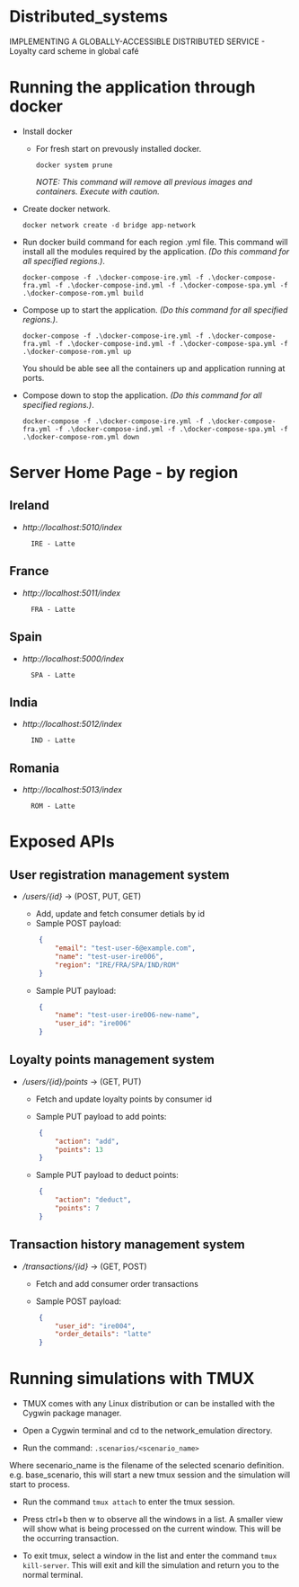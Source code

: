 # Distributed_systems
IMPLEMENTING A GLOBALLY-ACCESSIBLE DISTRIBUTED SERVICE - Loyalty card scheme in global café

# Running the application through docker
- Install docker
    - For fresh start on prevously installed docker.

        ```docker system prune```
        
        *NOTE: This command will remove all previous images and containers. Execute with caution.*
- Create docker network.

    ```docker network create -d bridge app-network```
- Run docker build command for each region .yml file. This command will install all the modules required by the application. *(Do this command for all specified regions.)*.

    ```docker-compose -f .\docker-compose-ire.yml -f .\docker-compose-fra.yml -f .\docker-compose-ind.yml -f .\docker-compose-spa.yml -f .\docker-compose-rom.yml build```
- Compose up to start the application. *(Do this command for all specified regions.)*.

    ```docker-compose -f .\docker-compose-ire.yml -f .\docker-compose-fra.yml -f .\docker-compose-ind.yml -f .\docker-compose-spa.yml -f .\docker-compose-rom.yml up```

    You should be able see all the containers up and application running at ports.
- Compose down to stop the application. *(Do this command for all specified regions.)*.

    ```docker-compose -f .\docker-compose-ire.yml -f .\docker-compose-fra.yml -f .\docker-compose-ind.yml -f .\docker-compose-spa.yml -f .\docker-compose-rom.yml down```

# Server Home Page - by region
## Ireland
- *http://localhost:5010/index*

        IRE - Latte
## France
- *http://localhost:5011/index*

        FRA - Latte

## Spain
- *http://localhost:5000/index*

        SPA - Latte

## India
- *http://localhost:5012/index*

        IND - Latte

## Romania
- *http://localhost:5013/index*

        ROM - Latte

# Exposed APIs
## User registration management system
- */users/{id}* -> (POST, PUT, GET)

    - Add, update and fetch consumer detials by id
    - Sample POST payload:
    
    ```json
        {
            "email": "test-user-6@example.com",
            "name": "test-user-ire006",
            "region": "IRE/FRA/SPA/IND/ROM"
        }  
    ```   
    - Sample PUT payload:

    ```json
        {
            "name": "test-user-ire006-new-name",
            "user_id": "ire006"
        }  
    ```  
## Loyalty points management system
- */users/{id}/points* -> (GET, PUT)
    - Fetch and update loyalty points by consumer id

    - Sample PUT payload to add points:

    ```json
        {
            "action": "add",
            "points": 13
        } 
    ```
    - Sample PUT payload to deduct points:

    ```json
        {
            "action": "deduct",
            "points": 7
        } 
    ```
## Transaction history management system
- */transactions/{id}* ->  (GET, POST)
    - Fetch and add consumer order transactions

    - Sample POST payload:

    ```json
        {
            "user_id": "ire004",
            "order_details": "latte"
        } 
    ```
# Running simulations with TMUX
- TMUX comes with any Linux distribution or can be installed with the Cygwin package manager.

- Open a Cygwin terminal and cd to the network_emulation directory.

- Run the command: ```.scenarios/<scenario_name>```

Where secenario_name is the filename of the selected scenario definition. e.g. base_scenario, this will start a new tmux session and the simulation will start to process.

- Run the command ```tmux attach``` to enter the tmux session.

- Press ctrl+b then w to observe all the windows in a list. A smaller view will show what is being processed on the current window. This will be the occurring transaction.

- To exit tmux, select a window in the list and enter the command ```tmux kill-server```. This will exit and kill the simulation and return you to the normal terminal.

